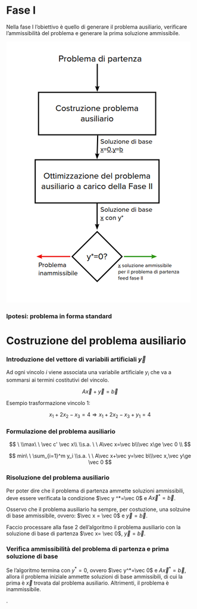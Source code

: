 # Fase I

Nella fase I l’obiettivo è quello di generare il problema ausiliario, verificare l’ammissibilità del problema e generare la prima soluzione ammissibile.

![Untitled](Fase%20I%207214b1427806446f9aa2119a48466371/Untitled.png)

### Ipotesi: problema in forma standard

# Costruzione del problema ausiliario

### Introduzione del vettore di variabili artificiali $\vec y$

Ad ogni vincolo $i$ viene associata una variabile artificiale $y_i$ che va a sommarsi ai termini costitutivi del vincolo.

$$
A\vec x + \vec y=\vec b
$$

Esempio trasformazione vincolo 1:

$$
x_1+2x_2-x_3=4\Rightarrow x_1+2x_2-x_3+y_1=4
$$

### Formulazione del problema ausiliario

$$
\ \\max\ \ \vec c' \vec x\\ \\s.a. \ \ A\vec x=\vec b\\\vec x\ge \vec 0 \\
$$

$$
min\ \ \sum_{i=1}^m y_i \\s.a. \ \ A\vec x+\vec y=\vec b\\\vec x,\vec y\ge \vec 0
$$

### Risoluzione del problema ausiliario

Per poter dire che il problema di partenza ammette soluzioni ammissibili, deve essere verificata la condizione $\vec y ^*=\vec 0$ e $A\vec x^*=\vec b$.

Osservo che il problema ausiliario ha sempre, per costuzione, una solzuine di base ammissibile, ovvero: $\vec x = \vec 0$ e $\vec y = \vec b$.

Faccio processare alla fase 2 dell’algoritmo il problema ausiliario con la soluzione di base di partenza $\vec x= \vec 0$, $\vec y = \vec b$.

### Verifica ammissibilità del problema di partenza e prima soluzione di base

Se l’algoritmo termina con $y^*=0,$  ovvero $\vec y^*=\vec 0$ e $A\vec x^*=\vec b$, allora il problema iniziale ammette soluzioni di base ammissibili, di cui la prima è $\vec x$ trovata dal problema ausiliario. Altrimenti, il problema è inammissibile.

.
